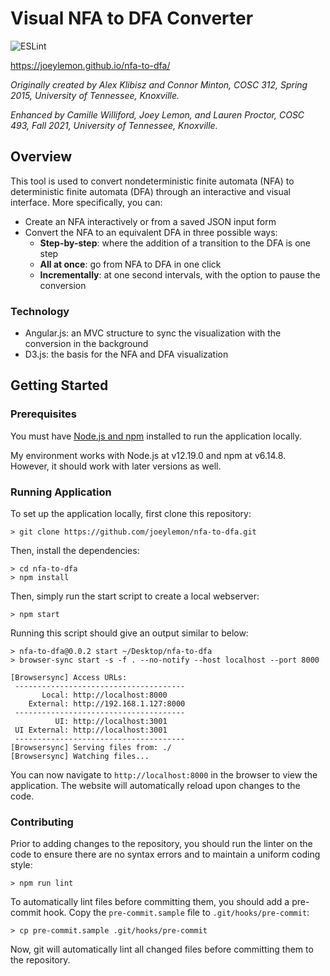 # Visual NFA to DFA Converter
![ESLint](https://github.com/joeylemon/nfa-to-dfa/workflows/ESLint/badge.svg)

https://joeylemon.github.io/nfa-to-dfa/

_Originally created by Alex Klibisz and Connor Minton, COSC 312, Spring 2015, University of Tennessee, Knoxville._

_Enhanced by Camille Williford, Joey Lemon, and Lauren Proctor, COSC 493, Fall 2021, University of Tennessee, Knoxville._

## Overview

This tool is used to convert nondeterministic finite automata (NFA) to deterministic finite automata (DFA) through an interactive and visual interface. More specifically, you can:
- Create an NFA interactively or from a saved JSON input form
- Convert the NFA to an equivalent DFA in three possible ways:
    - **Step-by-step**: where the addition of a transition to the DFA is one step
    - **All at once**: go from NFA to DFA in one click
    - **Incrementally**: at one second intervals, with the option to pause the conversion

### Technology

- Angular.js: an MVC structure to sync the visualization with the conversion in the background
- D3.js: the basis for the NFA and DFA visualization

## Getting Started

### Prerequisites

You must have [Node.js and npm](https://nodejs.org/en/) installed to run the application locally.

My environment works with Node.js at v12.19.0 and npm at v6.14.8. However, it should work with later versions as well.

### Running Application

To set up the application locally, first clone this repository:
```shell
> git clone https://github.com/joeylemon/nfa-to-dfa.git
```

Then, install the dependencies:
```shell
> cd nfa-to-dfa
> npm install
```

Then, simply run the start script to create a local webserver:
```shell
> npm start
```

Running this script should give an output similar to below:
```shell
> nfa-to-dfa@0.0.2 start ~/Desktop/nfa-to-dfa
> browser-sync start -s -f . --no-notify --host localhost --port 8000

[Browsersync] Access URLs:
 --------------------------------------
       Local: http://localhost:8000
    External: http://192.168.1.127:8000
 --------------------------------------
          UI: http://localhost:3001
 UI External: http://localhost:3001
 --------------------------------------
[Browsersync] Serving files from: ./
[Browsersync] Watching files...
```

You can now navigate to `http://localhost:8000` in the browser to view the application. The website will automatically reload upon changes to the code.

### Contributing

Prior to adding changes to the repository, you should run the linter on the code to ensure there are no syntax errors and to maintain a uniform coding style:
```shell
> npm run lint
```

To automatically lint files before committing them, you should add a pre-commit hook. Copy the `pre-commit.sample` file to `.git/hooks/pre-commit`:
```shell
> cp pre-commit.sample .git/hooks/pre-commit
```

Now, git will automatically lint all changed files before committing them to the repository.
